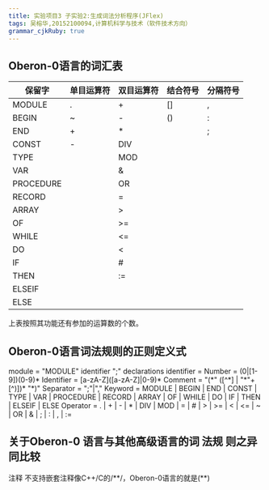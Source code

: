 ```yaml
---
title: 实验项目3 子实验2:生成词法分析程序(JFlex)
tags: 吴榕华,20152100094,计算机科学与技术（软件技术方向）
grammar_cjkRuby: true
---
```



## Oberon-0语言的词汇表

|保留字  | 单目运算符 | 双目运算符|结合符号|分隔符号|
|------------- | -------------|-------------|-------------|-------------|
|MODULE|.						|	+			|[]					|,|
|BEGIN|~						| -					|()					|:|
|END|+							|*					|					|;|
|CONST|-						|DIV			|
|TYPE|								|MOD		|
|VAR|								|&				|
|PROCEDURE|					|OR			|
|RECORD|						|=			|
|ARRAY|							|>				|
|OF|							|>=					|
|WHILE|							|<=				|
|DO|								|<				|
|IF|								|#				|
|THEN|							|:=				|
|ELSEIF|
|ELSE|

上表按照其功能还有参加的运算数的个数。

## Oberon-0语言词法规则的正则定义式
module = "MODULE" identifier ";" declarations 
identifier = 
Number = (0|\[1-9])(0-9)*
Identifier = \[a-zA-Z](\[a-zA-Z]|0-9)*
Comment = "(\*" (\[^\*] | "\*"+\[^\)])* "\*)"
Separator = ";"|","
Keyword = MODULE | BEGIN | END | CONST | TYPE | VAR | PROCEDURE | RECORD | ARRAY | OF | WHILE | DO | IF | THEN | ELSEIF | ELSE
Operator = . | + | - | * | DIV | MOD | = | # | > | >= | < | <= | ~ | OR | & | ; | : | , | :=

## 关于Oberon-0 语言与其他高级语言的词 法规 则之异同比较
注释
不支持嵌套注释像C++/C的/\*\*/，Oberon-0语言的就是(\*\*)